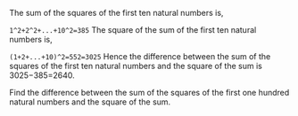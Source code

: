 The sum of the squares of the first ten natural numbers is,

`1^2+2^2+...+10^2=385`
The square of the sum of the first ten natural numbers is,

`(1+2+...+10)^2=552=3025`
Hence the difference between the sum of the squares of the first ten natural numbers and the square of the sum is 3025−385=2640.

Find the difference between the sum of the squares of the first one hundred natural numbers and the square of the sum.